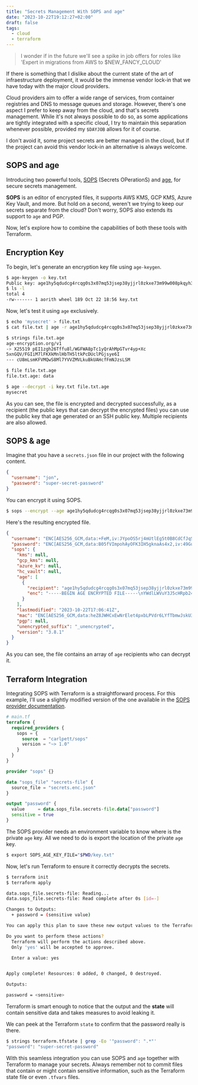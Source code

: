 ```yaml
---
title: "Secrets Management With SOPS and age"
date: "2023-10-22T19:12:27+02:00"
draft: false
tags:
  - cloud
  - terraform
---
```


> I wonder if in the future we'll see a spike in job offers for roles like 'Expert in migrations from AWS to $NEW_FANCY_CLOUD'

If there is something that I dislike about the current state of the art of infraestructure deployment, it would be the immense vendor lock-in that we have today with the major cloud providers.

Cloud providers aim to offer a wide range of services, from container registries and DNS to message queues and storage. However, there's one aspect I prefer to keep away from the cloud, and that's secrets management. While it's not always possible to do so, as some applications are tightly integrated with a specific cloud, I try to maintain this separation whenever possible, provided my `$DAYJOB` allows for it of course.

I don't avoid it, some project secrets are better managed in the cloud, but if the project can avoid this vendor lock-in an alternative is always welcome.

## SOPS and age

Introducing two powerful tools, [SOPS](https://github.com/getsops/sops) (Secrets OPerationS) and [age](https://github.com/FiloSottile/age), for secure secrets management.

**SOPS** is an editor of encrypted files, it supports AWS KMS, GCP KMS, Azure Key Vault, and more. But hold on a second, weren't we trying to keep our secrets separate from the cloud? Don't worry, SOPS also extends its support to `age` and PGP.

Now, let's explore how to combine the capabilities of both these tools with Terraform.

## Encryption Key

To begin, let's generate an encryption key file using `age-keygen`.

```sh
$ age-keygen -o key.txt
Public key: age1hy5qdudcg4rcqg0s3x07mq53jsep38yjjrl0zkxe73m99w008pkqyh3ct7
$ ls -l
total 4
-rw------- 1 aorith wheel 189 Oct 22 18:56 key.txt
```

Now, let's test it using `age` exclusively.

```sh
$ echo 'mysecret' > file.txt
$ cat file.txt | age -r age1hy5qdudcg4rcqg0s3x07mq53jsep38yjjrl0zkxe73m99w008pkqyh3ct7 -o file.txt.age

$ strings file.txt.age
age-encryption.org/v1
-> X25519 pEI1zgh26Tffu8l/WGFWA8pTc1yQrAhMpGTvr4yp+Xc
5xnGQV/FGIiM7lFKXkMnlHbTH5ltkPcDUclPGjsye6I
--- cU8mLsmKFVMQwS8Ml7YVVZMVLkuBkUAHcfFmNJzsLSM

$ file file.txt.age
file.txt.age: data

$ age --decrypt -i key.txt file.txt.age
mysecret
```

As you can see, the file is encrypted and decrypted successfully, as a recipient (the public keys that can decrypt the encrypted files) you can use the public key that age generated or an SSH public key. Multiple recipients are also allowed.

## SOPS & age

Imagine that you have a `secrets.json` file in our project with the following content.

```json
{
  "username": "jon",
  "password": "super-secret-password"
}
```

You can encrypt it using SOPS.

```sh
$ sops --encrypt --age age1hy5qdudcg4rcqg0s3x07mq53jsep38yjjrl0zkxe73m99w008pkqyh3ct7 secrets.json > secrets.enc.json
```

Here's the resulting encrypted file.

```json
{
  "username": "ENC[AES256_GCM,data:+FeM,iv:JYpoOS5rj4mUtlEg5t0B8CdCfJqS41jgY3lLnB1OXww=,tag:fe6zZwWU/d7A81vIISgxeg==,type:str]",
  "password": "ENC[AES256_GCM,data:B05fVImpohAyOFK3IH5gknaAs4x2,iv:49GuMJ3WWN3PkCUMP96W/oJMNB3Bmt+yisr8v0Mx7ho=,tag:6YaqEsA8uz+MN9tNisXiXw==,type:str]",
  "sops": {
    "kms": null,
    "gcp_kms": null,
    "azure_kv": null,
    "hc_vault": null,
    "age": [
      {
        "recipient": "age1hy5qdudcg4rcqg0s3x07mq53jsep38yjjrl0zkxe73m99w008pkqyh3ct7",
        "enc": "-----BEGIN AGE ENCRYPTED FILE-----\nYWdlLWVuY3J5cHRpb24ub3JnL3YxCi0+IFgyNTUxOSBUK0RnMlNzWEZPWTh2RGJN\nQ0JuS1ROLzJxUDlZZ3JxWVVLbG1oT1VuNkdZClpKeEZLd3ZybWNnVXJzOVNGTnJq\nVjZrSUFnY3A5SUVERjc4OGR6d01neFkKLS0tIG54dlVQeFhrbmo1SWpSRlVzZmlu\nLzhObkhnWUh4Z3VIbXFtemlkZ294dEEK0pdtl7corDpekmpH0uKNEYvvEFL+gbJb\nvp+lV21yEaMrgACfwqpPAxHWpwfPbaQsvsd6lx2sQGxu8Pbq2xJQyg==\n-----END AGE ENCRYPTED FILE-----\n"
      }
    ],
    "lastmodified": "2023-10-22T17:06:41Z",
    "mac": "ENC[AES256_GCM,data:heZ8JWHCxEwNrElet4pxbLPVdr6LYfTbmwJskU3vTI93nWzkWheeGFWK7N/0AWLhwnym8JwTCyILyaBH8awhd97OkF4mxnof7qcmdVDp03ym0UfAexUzetoHRQCwgWrqy6aptIJkBrz09zU1AcKKkSVXQlliXAm4LlXLRoko/jo=,iv:8Vn3xekdgdwOVlPLc/ZyaYdrORPLLrAUnFyY09NtnNc=,tag:A6S73GmysHfY/HN439wpCg==,type:str]",
    "pgp": null,
    "unencrypted_suffix": "_unencrypted",
    "version": "3.8.1"
  }
}
```

As you can see, the file contains an array of `age` recipients who can decrypt it.

## Terraform Integration

Integrating SOPS with Terraform is a straightforward process. For this example, I'll use a slightly modified version of the one available in the [SOPS provider documentation](https://registry.terraform.io/providers/carlpett/sops/latest/docs).

```terraform
# main.tf
terraform {
  required_providers {
    sops = {
      source  = "carlpett/sops"
      version = "~> 1.0"
    }
  }
}

provider "sops" {}

data "sops_file" "secrets-file" {
  source_file = "secrets.enc.json"
}

output "password" {
  value     = data.sops_file.secrets-file.data["password"]
  sensitive = true
}
```

The SOPS provider needs an environment variable to know where is the private `age` key.
All we need to do is export the location of the private `age` key.

```sh
$ export SOPS_AGE_KEY_FILE="$PWD/key.txt"
```

Now, let's run Terraform to ensure it correctly decrypts the secrets.

```sh
$ terraform init
$ terraform apply

data.sops_file.secrets-file: Reading...
data.sops_file.secrets-file: Read complete after 0s [id=-]

Changes to Outputs:
  + password = (sensitive value)

You can apply this plan to save these new output values to the Terraform state, without changing any real infrastructure.

Do you want to perform these actions?
  Terraform will perform the actions described above.
  Only 'yes' will be accepted to approve.

  Enter a value: yes


Apply complete! Resources: 0 added, 0 changed, 0 destroyed.

Outputs:

password = <sensitive>
```

Terraform is smart enough to notice that the output and the **state** will contain sensitive data and takes measures to avoid leaking it.

We can peek at the Terraform `state` to confirm that the password really is there.

```sh
$ strings terraform.tfstate | grep -Eo '"password": ".*"'
"password": "super-secret-password"
```

With this seamless integration you can use SOPS and `age` together with Terraform to manage your secrets. Always remember not to commit files that contain or might contain sensitive information, such as the Terraform state file or even `.tfvars` files.
